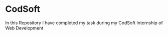 # CodSoft
In this Repository I have completed my  task during my CodSoft  Internship of Web Development
